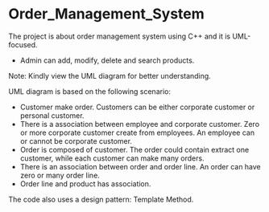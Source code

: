 # Order_Management_System
The project is about order management system using C++ and it is UML-focused.
* Admin can add, modify, delete and search products.

Note: Kindly view the UML diagram for better understanding.

UML diagram is based on the following scenario:
* Customer make order. Customers can be either corporate customer or personal customer.
* There is a association between employee and corporate customer. Zero or more corporate customer create from employees. An employee can or cannot be corporate customer.
* Order is composed of customer. The order could contain extract one customer, while each customer can make many orders.
* There is an association between order and order line. An order can have zero or many order line.
* Order line and product has association.

The code also uses a design pattern: Template Method.
